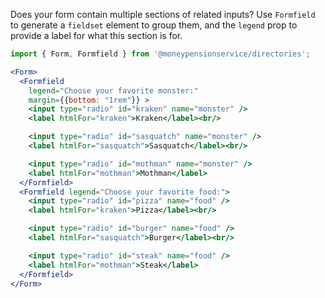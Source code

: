 Does your form contain multiple sections of related inputs? Use `Formfield` to generate a `fieldset` element to group them, and the `legend` prop to provide a label for what this section is for.

```jsx
import { Form, Formfield } from '@moneypensionservice/directories';

<Form>
  <Formfield 
    legend="Choose your favorite monster:"
    margin={{bottom: "1rem"}} >
    <input type="radio" id="kraken" name="monster" />
    <label htmlFor="kraken">Kraken</label><br/>

    <input type="radio" id="sasquatch" name="monster" />
    <label htmlFor="sasquatch">Sasquatch</label><br/>

    <input type="radio" id="mothman" name="monster" />
    <label htmlFor="mothman">Mothman</label>
  </Formfield>
  <Formfield legend="Choose your favorite food:">
    <input type="radio" id="pizza" name="food" />
    <label htmlFor="kraken">Pizza</label><br/>

    <input type="radio" id="burger" name="food" />
    <label htmlFor="sasquatch">Burger</label><br/>

    <input type="radio" id="steak" name="food" />
    <label htmlFor="mothman">Steak</label>
  </Formfield>
</Form>
```
